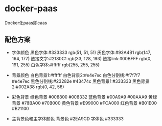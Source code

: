 # docker-paas
Docker化paas即caas

## 配色方案

- 字体颜色
  黑色字体:#333333 rgb(51, 51, 51)
  灰色字体:#93A4B1 rgb(147, 164, 177)
  链接文字:#2180C1 rgb(33, 128, 193)
  链接link:#00BFFF rgb(0, 191, 255)
  白色字体:#ffffff rgb(255, 255, 255)

- 背景颜色
  白色背景1:#ffffff
  白色背景2:#e4e7ec
  白色分割线:#f7f7f7 #e4e7ec
  黑色分割线:#23282e #43474c
  黑色背景1:#333333
  黑色背景2:#002A38 rgb(0, 42, 56)
  
- 彩色背景
  绿色背景 #008800 #008332
  蓝色背景 #00A9A9 #00AAA9
  黄绿背景 #78BA00 #70B000
  黄色背景 #E99000 #FCA000
  红色背景 #B01E00 #B21100
  
- 主背景色和主字体颜色
  背景色 #2EA9CD
  字体色 #333333
  

  
  
  
  
